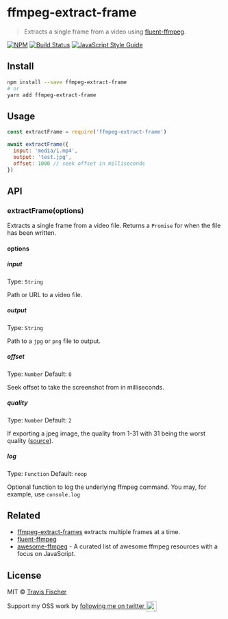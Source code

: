 # ffmpeg-extract-frame

> Extracts a single frame from a video using [fluent-ffmpeg](https://github.com/fluent-ffmpeg/node-fluent-ffmpeg).

[![NPM](https://img.shields.io/npm/v/ffmpeg-extract-frame.svg)](https://www.npmjs.com/package/ffmpeg-extract-frame) [![Build Status](https://travis-ci.com/transitive-bullshit/ffmpeg-extract-frame.svg?branch=master)](https://travis-ci.com/transitive-bullshit/ffmpeg-extract-frame) [![JavaScript Style Guide](https://img.shields.io/badge/code_style-standard-brightgreen.svg)](https://standardjs.com)

## Install

```bash
npm install --save ffmpeg-extract-frame
# or
yarn add ffmpeg-extract-frame
```

## Usage

```js
const extractFrame = require('ffmpeg-extract-frame')

await extractFrame({
  input: 'media/1.mp4',
  output: 'test.jpg',
  offset: 1000 // seek offset in milliseconds
})
```

## API

### extractFrame(options)

Extracts a single frame from a video file. Returns a `Promise` for when the file has been written.

#### options

##### input

Type: `String`

Path or URL to a video file.

##### output

Type: `String`

Path to a `jpg` or `png` file to output.

##### offset

Type: `Number`
Default: `0`

Seek offset to take the screenshot from in milliseconds.

##### quality

Type: `Number`
Default: `2`

If exporting a jpeg image, the quality from 1-31 with 31 being the worst quality ([source](https://stackoverflow.com/questions/10225403/how-can-i-extract-a-good-quality-jpeg-image-from-an-h264-video-file-with-ffmpeg)).

##### log

Type: `Function`
Default: `noop`

Optional function to log the underlying ffmpeg command. You may, for example, use `console.log`

## Related

- [ffmpeg-extract-frames](https://github.com/transitive-bullshit/ffmpeg-extract-frames) extracts multiple frames at a time.
- [fluent-ffmpeg](https://github.com/fluent-ffmpeg/node-fluent-ffmpeg)
- [awesome-ffmpeg](https://github.com/transitive-bullshit/awesome-ffmpeg) - A curated list of awesome ffmpeg resources with a focus on JavaScript.

## License

MIT © [Travis Fischer](https://github.com/transitive-bullshit)

Support my OSS work by <a href="https://twitter.com/transitive_bs">following me on twitter <img src="https://storage.googleapis.com/saasify-assets/twitter-logo.svg" alt="twitter" height="24px" align="center"></a>
